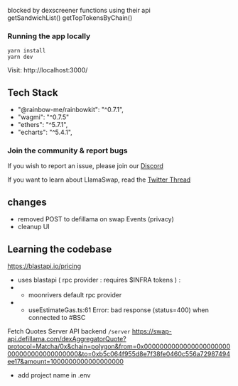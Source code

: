 blocked by dexscreener 
functions using their api  
getSandwichList() 
getTopTokensByChain()

### Running the app locally

```
yarn install
yarn dev
```

Visit: http://localhost:3000/

## Tech Stack

- "@rainbow-me/rainbowkit": "^0.7.1",
- "wagmi": "^0.7.5"
- "ethers": "^5.7.1",
- "echarts": "^5.4.1",

### Join the community & report bugs

If you wish to report an issue, please join our [Discord](https://discord.swap.defillama.com/)

If you want to learn about LlamaSwap, read the [Twitter Thread](https://twitter.com/DefiLlama/status/1609989799653285888)

## changes

- removed POST to defillama on swap Events (privacy)
- cleanup UI

## Learning the codebase

https://blastapi.io/pricing

- uses blastapi ( rpc provider : requires $INFRA tokens ) :
- - moonrivers default rpc provider
- - useEstimateGas.ts:61 Error: bad response (status=400) when connected to #BSC

Fetch Quotes Server API backend `/server`
https://swap-api.defillama.com/dexAggregatorQuote?protocol=Matcha/0x&chain=polygon&from=0x0000000000000000000000000000000000000000&to=0xb5c064f955d8e7f38fe0460c556a72987494ee17&amount=1000000000000000000

- add project name in .env

